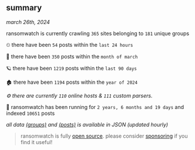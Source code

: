 
## summary
_march 26th, 2024_

ransomwatch is currently crawling `365` sites belonging to `181` unique groups

⏲ there have been `54` posts within the `last 24 hours`

🦈 there have been `350` posts within the `month of march`

🪐 there have been `1219` posts within the `last 90 days`

🏚 there have been `1194` posts within the `year of 2024`

_⚙️ there are currently `110` online hosts & `111` custom parsers._

🦕 ransomwatch has been running for `2 years, 6 months and 19 days` and indexed `10651` posts

_all data  [(groups)](http://ransomwhat.telemetry.ltd/groups) and [(posts)](http://ransomwhat.telemetry.ltd/posts) is available in JSON (updated hourly)_

> ransomwatch is fully [open source](https://github.com/joshhighet/ransomwatch#ransomwatch--). please consider [sponsoring](https://github.com/sponsors/joshhighet) if you find it useful!
